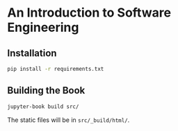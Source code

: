 # An Introduction to Software Engineering

## Installation

```bash
pip install -r requirements.txt
```

## Building the Book

```bash
jupyter-book build src/
```

The static files will be in `src/_build/html/`.
